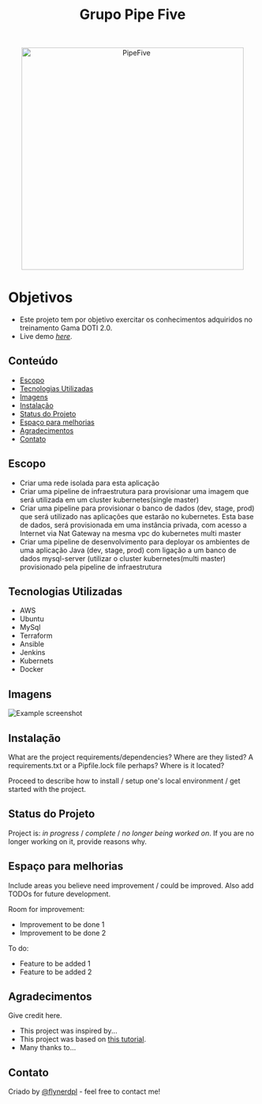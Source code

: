 <h1 align="center"> Grupo Pipe Five</h1> <br>
<p align="center">
  <a>
    <img alt="PipeFive" title="PipeFive" src="https://i5.walmartimages.com/asr/e80b097b-b093-4566-b32d-8da579efd798_1.ecba62a1475587b22f843785720ecd90.jpeg" width="450">
  </a>
</p>



# Objetivos
* Este projeto tem por objetivo exercitar os conhecimentos adquiridos no treinamento Gama DOTI 2.0.
* Live demo [_here_](https://www.example.com). <!-- If you have the project hosted somewhere, include the link here. -->

## Conteúdo
* [Escopo](#Escopo)
* [Tecnologias Utilizadas](#Tecnologias_Utilizadas)
* [Imagens](#Imagens)
* [Instalação](#Instalacao)
* [Status do Projeto](#Status_do_Projeto)
* [Espaço para melhorias](#Espaço_para_melhorias)
* [Agradecimentos](#Agradecimentos)
* [Contato](#Contato)
<!-- * [License](#license) -->


## Escopo
- Criar uma rede isolada para esta aplicação
- Criar uma pipeline de infraestrutura para provisionar uma imagem que será utilizada em um cluster kubernetes(single master)
- Criar uma pipeline para provisionar o banco de dados (dev, stage, prod) que será utilizado nas aplicações que estarão no kubernetes. Esta base de dados, será provisionada em uma instância privada, com acesso a Internet via Nat Gateway na mesma vpc do kubernetes multi master
- Criar uma pipeline de desenvolvimento para deployar os ambientes de uma aplicação Java (dev, stage, prod) com ligação a um banco de dados mysql-server (utilizar o cluster kubernetes(multi master) provisionado pela pipeline de infraestrutura
<!-- You don't have to answer all the questions - just the ones relevant to your project. -->


## Tecnologias Utilizadas
- AWS
- Ubuntu
- MySql
- Terraform
- Ansible
- Jenkins
- Kubernets
- Docker


## Imagens
![Example screenshot](./img/screenshot.png)
<!-- If you have screenshots you'd like to share, include them here. -->


## Instalação
What are the project requirements/dependencies? Where are they listed? A requirements.txt or a Pipfile.lock file perhaps? Where is it located?

Proceed to describe how to install / setup one's local environment / get started with the project.


## Status do Projeto
Project is: _in progress_ / _complete_ / _no longer being worked on_. If you are no longer working on it, provide reasons why.


## Espaço para melhorias
Include areas you believe need improvement / could be improved. Also add TODOs for future development.

Room for improvement:
- Improvement to be done 1
- Improvement to be done 2

To do:
- Feature to be added 1
- Feature to be added 2


## Agradecimentos
Give credit here.
- This project was inspired by...
- This project was based on [this tutorial](https://www.example.com).
- Many thanks to...


## Contato
Criado by [@flynerdpl](https://www.flynerd.pl/) - feel free to contact me!


<!-- Optional -->
<!-- ## License -->
<!-- This project is open source and available under the [... License](). -->

<!-- You don't have to include all sections - just the one's relevant to your project -->